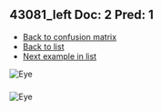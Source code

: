 ## 43081_left Doc: 2 Pred: 1
- [Back to confusion matrix](https://github.com/juliandewit/kaggle_retinopathy/blob/master/matrix.md)
- [Back to list](https://github.com/juliandewit/kaggle_retinopathy/blob/master/lists/21/list.md)
- [Next example in list](https://github.com/juliandewit/kaggle_retinopathy/blob/master/lists/21/43/43169_left.md)

![Eye](https://retinopaty.blob.core.windows.net/size1024/43081_left_2.jpeg)

### 

![Eye]()
